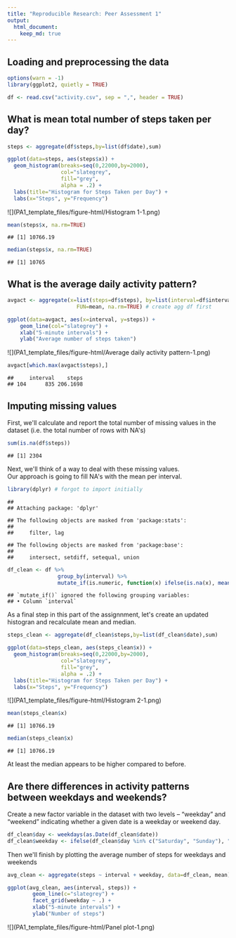 ```yaml
---
title: "Reproducible Research: Peer Assessment 1"
output: 
  html_document:
    keep_md: true
---
```



## Loading and preprocessing the data

```r
options(warn = -1)
library(ggplot2, quietly = TRUE)

df <- read.csv("activity.csv", sep = ",", header = TRUE) 
```


## What is mean total number of steps taken per day?

```r
steps <- aggregate(df$steps,by=list(df$date),sum)

ggplot(data=steps, aes(steps$x)) +
  geom_histogram(breaks=seq(0,22000,by=2000),
                 col="slategrey",
                 fill="grey",
                 alpha = .2) +
  labs(title="Histogram for Steps Taken per Day") +
  labs(x="Steps", y="Frequency")
```

![](PA1_template_files/figure-html/Histogram 1-1.png)<!-- -->

```r
mean(steps$x, na.rm=TRUE)
```

```
## [1] 10766.19
```

```r
median(steps$x, na.rm=TRUE)
```

```
## [1] 10765
```

## What is the average daily activity pattern?

```r
avgact <- aggregate(x=list(steps=df$steps), by=list(interval=df$interval),
                      FUN=mean, na.rm=TRUE) # create agg df first

ggplot(data=avgact, aes(x=interval, y=steps)) +
    geom_line(col="slategrey") +
    xlab("5-minute intervals") +
    ylab("Average number of steps taken")
```

![](PA1_template_files/figure-html/Average daily activity pattern-1.png)<!-- -->

```r
avgact[which.max(avgact$steps),]
```

```
##     interval    steps
## 104      835 206.1698
```

## Imputing missing values
First, we'll calculate and report the total number of missing values in the dataset (i.e. the total number of rows with NA's)


```r
sum(is.na(df$steps))
```

```
## [1] 2304
```

Next, we'll think of a way to deal with these missing values. <br>
Our approach is going to fill NA's with the mean per interval.


```r
library(dplyr) # forgot to import initially
```

```
## 
## Attaching package: 'dplyr'
```

```
## The following objects are masked from 'package:stats':
## 
##     filter, lag
```

```
## The following objects are masked from 'package:base':
## 
##     intersect, setdiff, setequal, union
```

```r
df_clean <- df %>% 
                group_by(interval) %>% 
                mutate_if(is.numeric, function(x) ifelse(is.na(x), mean(x, na.rm = TRUE), x))
```

```
## `mutate_if()` ignored the following grouping variables:
## • Column `interval`
```
As a final step in this part of the assignnment, let's create an updated histogran and recalculate mean and median.


```r
steps_clean <- aggregate(df_clean$steps,by=list(df_clean$date),sum)

ggplot(data=steps_clean, aes(steps_clean$x)) +
  geom_histogram(breaks=seq(0,22000,by=2000),
                 col="slategrey",
                 fill="grey",
                 alpha = .2) +
  labs(title="Histogram for Steps Taken per Day") +
  labs(x="Steps", y="Frequency")
```

![](PA1_template_files/figure-html/Histogram 2-1.png)<!-- -->


```r
mean(steps_clean$x)
```

```
## [1] 10766.19
```

```r
median(steps_clean$x)
```

```
## [1] 10766.19
```
At least the median appears to be higher compared to before.



## Are there differences in activity patterns between weekdays and weekends?

Create a new factor variable in the dataset with two levels – “weekday” and “weekend” indicating whether a given date is a weekday or weekend day.


```r
df_clean$day <- weekdays(as.Date(df_clean$date))
df_clean$weekday <- ifelse(df_clean$day %in% c("Saturday", "Sunday"), "Weekend", "Weekday")
```

Then we'll finish by plotting the average number of steps for weekdays and weekends


```r
avg_clean <- aggregate(steps ~ interval + weekday, data=df_clean, mean)

ggplot(avg_clean, aes(interval, steps)) + 
        geom_line(c="slategrey") + 
        facet_grid(weekday ~ .) +
        xlab("5-minute intervals") + 
        ylab("Number of steps")
```

![](PA1_template_files/figure-html/Panel plot-1.png)<!-- -->
